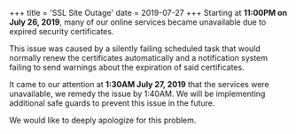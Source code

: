 +++
title = 'SSL Site Outage'
date = 2019-07-27
+++
Starting at **11:00PM on July 26, 2019**, many of our online services became unavailable due to expired security certificates.

This issue was caused by a silently failing scheduled task that would normally renew the certificates automatically and a notification system failing to send warnings about the expiration of said certificates.

It came to our attention at **1:30AM July 27, 2019** that the services were unavailable, we remedy the issue by 1:40AM. We will be implementing additional safe guards to prevent this issue in the future.

We would like to deeply apologize for this problem.